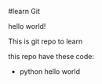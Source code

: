 #learn Git

hello world!

This is git repo to learn

this repo have these code:
  - python hello world

